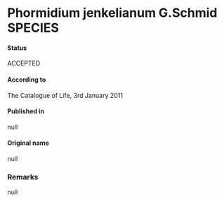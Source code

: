# Phormidium jenkelianum G.Schmid SPECIES

#### Status
ACCEPTED

#### According to
The Catalogue of Life, 3rd January 2011

#### Published in
null

#### Original name
null

### Remarks
null